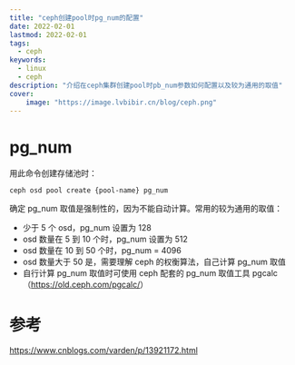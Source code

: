 ```yaml
---
title: "ceph创建pool时pg_num的配置" 
date: 2022-02-01
lastmod: 2022-02-01
tags: 
  - ceph
keywords:
  - linux
  - ceph
description: "介绍在ceph集群创建pool时pb_num参数如何配置以及较为通用的取值" 
cover:
    image: "https://image.lvbibir.cn/blog/ceph.png" 
---
```


# pg_num

用此命令创建存储池时：

```textile
ceph osd pool create {pool-name} pg_num
```

确定 pg_num 取值是强制性的，因为不能自动计算。常用的较为通用的取值：

- 少于 5 个 osd，pg_num 设置为 128
- osd 数量在 5 到 10 个时，pg_num 设置为 512
- osd 数量在 10 到 50 个时，pg_num = 4096
- osd 数量大于 50 是，需要理解 ceph 的权衡算法，自己计算 pg_num 取值
- 自行计算 pg_num 取值时可使用 ceph 配套的 pg_num 取值工具 pgcalc（<https://old.ceph.com/pgcalc/>）

# 参考

<https://www.cnblogs.com/varden/p/13921172.html>
